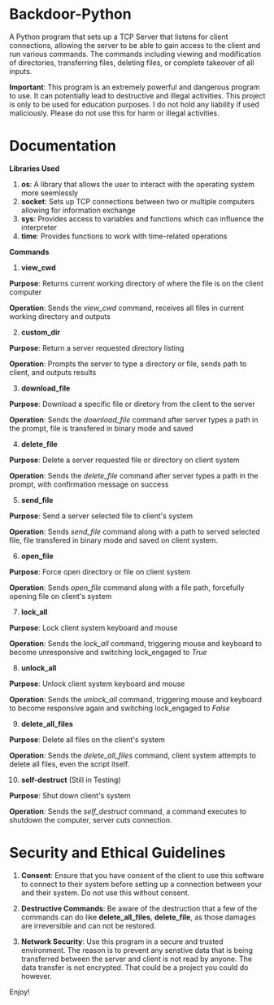 # Backdoor-Python

A Python program that sets up a TCP Server that listens for client connections, allowing the server to be able to gain access to the client and run various commands. The commands including viewing and modification of directories, transferring files, deleting files, or complete takeover of all inputs.

**Important**: This program is an extremely powerful and dangerous program to use. It can potentially lead to destructive and illegal activities. This project is only to be used for education purposes. I do not hold any liability if used maliciously. Please do not use this for harm or illegal activities.


# Documentation

**Libraries Used**

1. **os**: A library that allows the user to interact with the operating system more seemlessly
2. **socket**: Sets up TCP connections between two or multiple computers allowing for information exchange
3. **sys**: Provides access to variables and functions which can influence the interpreter
4. **time**: Provides functions to work with time-related operations

**Commands**

1. **view_cwd**

**Purpose**: Returns current working directory of where the file is on the client computer

**Operation**: Sends the _view_cwd_ command, receives all files in current working directory and outputs


2. **custom_dir**

**Purpose**: Return a server requested directory listing

**Operation**: Prompts the server to type a directory or file, sends path to client, and outputs results


3. **download_file**

**Purpose**: Download a specific file or diretory from the client to the server

**Operation**: Sends the _download_file_ command after server types a path in the prompt, file is transfered in binary mode and saved


4. **delete_file**

**Purpose**: Delete a server requested file or directory on client system

**Operation**: Sends the _delete_file_ command after server types a path in the prompt, with confirmation message on success


5. **send_file**

**Purpose**: Send a server selected file to client's system

**Operation**: Sends _send_file_ command along with a path to served selected file, file transfered in binary mode and saved on client system.


6. **open_file**

**Purpose**: Force open directory or file on client system

**Operation**: Sends _open_file_ command along with a file path, forcefully opening file on client's system


7. **lock_all**

**Purpose**: Lock client system keyboard and mouse

**Operation**: Sends the _lock_all_ command, triggering mouse and keyboard to become unresponsive and switching lock_engaged to _True_


8. **unlock_all**

**Purpose**: Unlock client system keyboard and mouse

**Operation**: Sends the _unlock_all_ command, triggering mouse and keyboard to become responsive again and switching lock_engaged to _False_


9. **delete_all_files**

**Purpose**: Delete all files on the client's system

**Operation**: Sends the _delete_all_files_ command, client system attempts to delete all files, even the script itself.

10. **self-destruct** (Still in Testing)

**Purpose**: Shut down client's system

**Operation**: Sends the _self_destruct_ command, a command executes to shutdown the computer, server cuts connection.



# Security and Ethical Guidelines

1. **Consent**: Ensure that you have consent of the client to use this software to connect to their system before setting up a connection between your and their system. Do not use this without consent.

2. **Destructive Commands**: Be aware of the destruction that a few of the commands can do like **delete_all_files**, **delete_file**, as those damages are irreversible and can not be restored.

3. **Network Security**: Use this program in a secure and trusted environment. The reason is to prevent any senstive data that is being transferred between the server and client is not read by anyone. The data transfer is not encrypted. That could be a project you could do however.



Enjoy!
